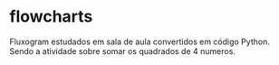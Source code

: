 # flowcharts 
Fluxogram estudados em sala de aula convertidos em código Python. Sendo a atividade sobre somar os quadrados de 4 numeros.
